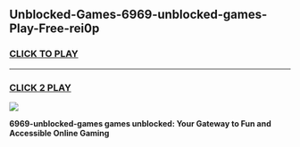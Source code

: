 
## Unblocked-Games-6969-unblocked-games-Play-Free-rei0p
<h3>
<a href="https://premium76.site?title=6969-unblocked-games&ref=24M">CLICK TO PLAY</a></h3>
<hr>

<h3>
<a href="https://premium76.site?title=6969-unblocked-games&ref=24M">CLICK 2 PLAY</a>
  
</h3>

<a href="https://premium76.site?title=6969-unblocked-games&ref=24M"><img src="https://clearcache.store/games.png"></a>


**6969-unblocked-games games unblocked: Your Gateway to Fun and Accessible Online Gaming**
